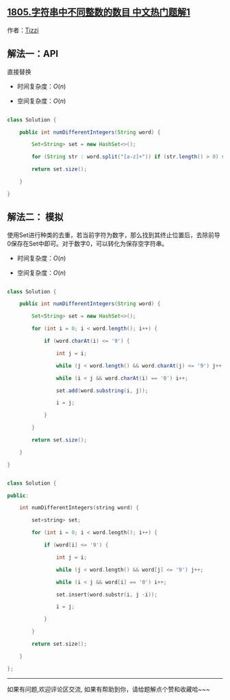 ## [1805.字符串中不同整数的数目 中文热门题解1](https://leetcode.cn/problems/number-of-different-integers-in-a-string/solutions/100000/by-tizzi-3x8j)

作者：[Tizzi](https://leetcode.cn/u/Tizzi)
## 解法一：API

直接替换

- 时间复杂度：$O(n)$
- 空间复杂度：$O(n)$ 
```java 
class Solution {
    public int numDifferentIntegers(String word) {
        Set<String> set = new HashSet<>();
        for (String str : word.split("[a-z]+")) if (str.length() > 0) set.add(str.replaceAll("^0+",""));
        return set.size();
    }
}
```

## 解法二： 模拟
使用Set进行种类的去重，若当前字符为数字，那么找到其终止位置后，去除前导0保存在Set中即可。对于数字0，可以转化为保存空字符串。

- 时间复杂度：$O(n)$
- 空间复杂度：$O(n)$ 
```java []
class Solution {
    public int numDifferentIntegers(String word) {
        Set<String> set = new HashSet<>(); 
        for (int i = 0; i < word.length(); i++) {
            if (word.charAt(i) <= '9') {
                int j = i;
                while (j < word.length() && word.charAt(j) <= '9') j++;
                while (i < j && word.charAt(i) == '0') i++;
                set.add(word.substring(i, j));
                i = j; 
            }
        }
        return set.size();
    }
}
```
```cpp []
class Solution {
public:
    int numDifferentIntegers(string word) {
        set<string> set; 
        for (int i = 0; i < word.length(); i++) {
            if (word[i] <= '9') {
                int j = i;
                while (j < word.length() && word[j] <= '9') j++;
                while (i < j && word[i] == '0') i++;
                set.insert(word.substr(i, j -i)); 
                i = j; 
            }
        }
        return set.size();
    }
};
```
--- 
如果有问题,欢迎评论区交流, 如果有帮助到你，请给题解点个赞和收藏哈~~~